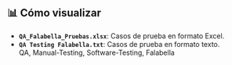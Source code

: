 ## 📊 Cómo visualizar  
- **`QA_Falabella_Pruebas.xlsx`**: Casos de prueba en formato Excel.  
- **`QA Testing Falabella.txt`**: Casos de prueba en formato texto.  
QA, Manual-Testing, Software-Testing, Falabella
